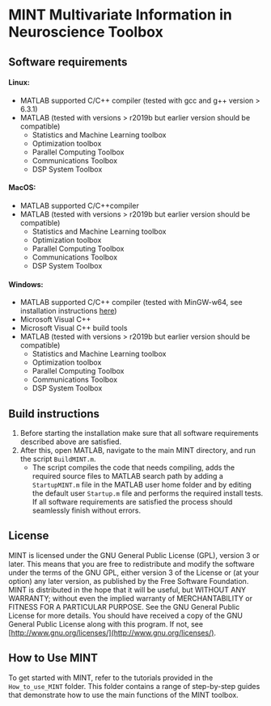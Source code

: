 # MINT Multivariate Information in Neuroscience Toolbox
## Software requirements
#### Linux:
- MATLAB supported C/C++ compiler (tested with gcc and g++ version > 6.3.1)
- MATLAB (tested with versions > r2019b but earlier version should be compatible)
  - Statistics and Machine Learning toolbox
  - Optimization toolbox
  - Parallel Computing Toolbox
  - Communications Toolbox
  - DSP System Toolbox

#### MacOS:
- MATLAB supported C/C++compiler
- MATLAB (tested with versions > r2019b but earlier version should be compatible)
  - Statistics and Machine Learning toolbox
  - Optimization toolbox
  - Parallel Computing Toolbox
  - Communications Toolbox
  - DSP System Toolbox

#### Windows:
- MATLAB supported C/C++ compiler (tested with MinGW-w64, see installation instructions [here](https://it.mathworks.com/matlabcentral/fileexchange/52848-matlab-support-for-mingw-w64-c-c-compiler))
- Microsoft Visual C++
- Microsoft Visual C++ build tools
- MATLAB (tested with versions > r2019b but earlier version should be compatible)
  - Statistics and Machine Learning toolbox
  - Optimization toolbox
  - Parallel Computing Toolbox
  - Communications Toolbox
  - DSP System Toolbox

## Build instructions
1. Before starting the installation make sure that all software requirements described above are satisfied.
2. After this, open MATLAB, navigate to the main MINT directory, and run the script `BuildMINT.m`.
    - The script compiles the code that needs compiling, adds the required source files to MATLAB search path by adding a `StartupMINT.m` file in the MATLAB user home folder and by editing the default user `Startup.m` file and performs the required install tests. If all software requirements are satisfied the process should seamlessly finish without errors.

## License
MINT is licensed under the GNU General Public License (GPL), version 3 or later.
This means that you are free to redistribute and modify the software under the terms of the GNU GPL, either version 3 of the License or (at your option) any later version, as published by the Free Software Foundation.
MINT is distributed in the hope that it will be useful, but WITHOUT ANY WARRANTY; without even the implied warranty of MERCHANTABILITY or FITNESS FOR A PARTICULAR PURPOSE. See the GNU General Public License for more details.
You should have received a copy of the GNU General Public License along with this program. If not, see [http://www.gnu.org/licenses/](http://www.gnu.org/licenses/).

## How to Use MINT
To get started with MINT, refer to the tutorials provided in the `How_to_use_MINT` folder. This folder contains a range of step-by-step guides that demonstrate how to use the main functions of the MINT toolbox. 





